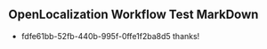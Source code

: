 ## OpenLocalization Workflow Test MarkDown
* fdfe61bb-52fb-440b-995f-0ffe1f2ba8d5 thanks!

<!--HONumber=Jul16_HO2-->


